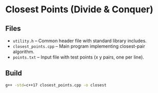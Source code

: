 # Closest Points (Divide & Conquer)

## Files
- `utility.h` – Common header file with standard library includes.
- `closest_points.cpp` – Main program implementing closest-pair algorithm.
- `points.txt` – Input file with test points (x y pairs, one per line).

## Build
```bash
g++ -std=c++17 closest_points.cpp -o closest
